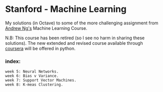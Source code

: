 # Stanford - Machine Learning

My solutions (in Octave) to some of the more challenging assignment from [Andrew Ng's](https://en.wikipedia.org/wiki/Andrew_Ng) Machine Learning Course.

N.B: This course has been retired (so I see no harm in sharing these solutions). 
The new extended and revised course available through [coursera](https://www.coursera.org/) will be offered in python.


### index:
```
week 5: Neural Networks.
week 6: Bias v Variance.
week 7: Support Vector Machines.
week 8: K-meas Clustering.

```
